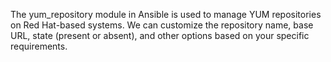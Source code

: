 The yum_repository module in Ansible is used to manage YUM repositories on Red Hat-based systems. We can customize the repository name, base URL, state (present or absent), and other options based on your specific requirements.
